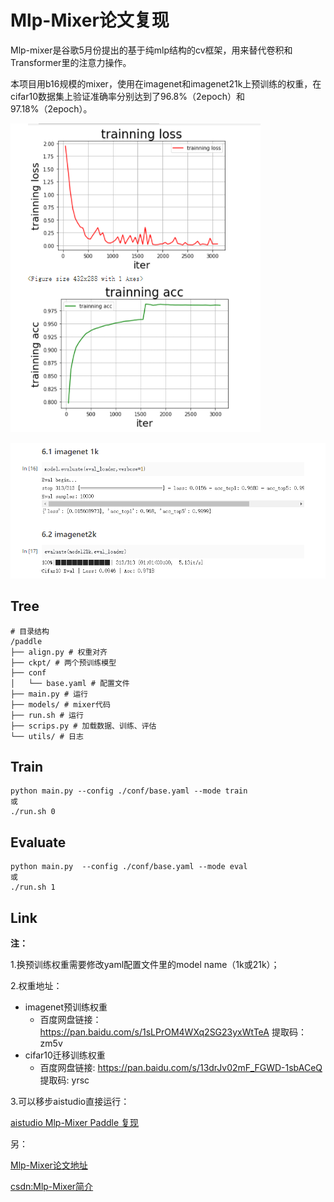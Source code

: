 # Mlp-Mixer论文复现

​		Mlp-mixer是谷歌5月份提出的基于纯mlp结构的cv框架，用来替代卷积和Transformer里的注意力操作。

​		本项目用b16规模的mixer，使用在imagenet和imagenet21k上预训练的权重，在cifar10数据集上验证准确率分别达到了96.8%（2epoch）和97.18%（2epoch）。

![curve](./imgs/curve.png)

![acc](./imgs/acc.png)

## Tree

```
# 目录结构
/paddle
├── align.py # 权重对齐
├── ckpt/ # 两个预训练模型
├── conf
│   └── base.yaml # 配置文件
├── main.py # 运行
├── models/ # mixer代码
├── run.sh # 运行
├── scrips.py # 加载数据、训练、评估
└── utils/ # 日志
```

## Train

```
python main.py --config ./conf/base.yaml --mode train
或
./run.sh 0
```

## Evaluate

```
python main.py  --config ./conf/base.yaml --mode eval
或
./run.sh 1
```

## Link

**注：**

1.换预训练权重需要修改yaml配置文件里的model name（1k或21k）；

2.权重地址：

- imagenet预训练权重
  - 百度网盘链接：https://pan.baidu.com/s/1sLPrOM4WXq2SG23yxWtTeA  提取码：zm5v
- cifar10迁移训练权重
  - 百度网盘链接: https://pan.baidu.com/s/13drJv02mF_FGWD-1sbACeQ 提取码: yrsc 

3.可以移步aistudio直接运行：

[aistudio Mlp-Mixer Paddle 复现](https://aistudio.baidu.com/aistudio/projectdetail/2258020)

另：

[Mlp-Mixer论文地址](https://arxiv.org/pdf/2105.01601v4.pdf)

[csdn:Mlp-Mixer简介](https://blog.csdn.net/weixin_43312063/article/details/117250816?spm=1001.2014.3001.5501)

